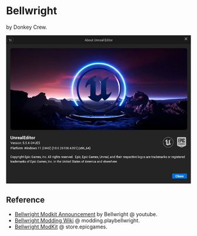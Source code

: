 # Bellwright

by Donkey Crew.

![](./2_create/1_editors/modkit/img/unreal-editor-01.webp)

## Reference

- [Bellwright Modkit Announcement](https://www.youtube.com/watch?v=71y7IRv4u7c) by Bellwright @ youtube.
- [Bellwright Modding Wiki](https://modding.playbellwright.com/) @ modding.playbellwright.
- [Bellwright ModKit](https://store.epicgames.com/en-US/p/bellwright-modkit) @ store.epicgames.
